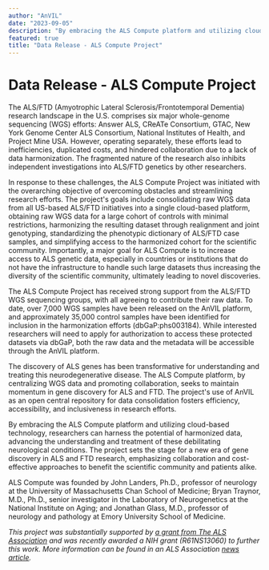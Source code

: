 ```yaml
---
author: "AnVIL"
date: "2023-09-05"
description: "By embracing the ALS Compute platform and utilizing cloud-based technology, researchers can harness the potential of harmonized data, advancing the understanding and treatment of these debilitating neurological conditions."
featured: true
title: "Data Release - ALS Compute Project"
---
```


# Data Release - ALS Compute Project

The ALS/FTD (Amyotrophic Lateral Sclerosis/Frontotemporal Dementia) research landscape in the U.S. comprises six major whole-genome sequencing (WGS) efforts: Answer ALS, CReATe Consortium, GTAC, New York Genome Center ALS Consortium, National Institutes of Health, and Project Mine USA. However, operating separately, these efforts lead to inefficiencies, duplicated costs, and hindered collaboration due to a lack of data harmonization. The fragmented nature of the research also inhibits independent investigations into ALS/FTD genetics by other researchers.

In response to these challenges, the ALS Compute Project was initiated with the overarching objective of overcoming obstacles and streamlining research efforts. The project's goals include consolidating raw WGS data from all US-based ALS/FTD initiatives into a single cloud-based platform, obtaining raw WGS data for a large cohort of controls with minimal restrictions, harmonizing the resulting dataset through realignment and joint genotyping, standardizing the phenotypic dictionary of ALS/FTD case samples, and simplifying access to the harmonized cohort for the scientific community. Importantly, a major goal for ALS Compute is to increase access to ALS genetic data, especially in countries or institutions that do not have the infrastructure to handle such large datasets thus increasing the diversity of the scientific community, ultimately leading to novel discoveries.

The ALS Compute Project has received strong support from the ALS/FTD WGS sequencing groups, with all agreeing to contribute their raw data. To date, over 7,000 WGS samples have been released on the AnVIL platform, and approximately 35,000 control samples have been identified for inclusion in the harmonization efforts (dbGaP:phs003184).  While interested researchers will need to apply for authorization to access these protected datasets via dbGaP, both the raw data and the metadata will be accessible through the AnVIL platform.

The discovery of ALS genes has been transformative for understanding and treating this neurodegenerative disease. The ALS Compute platform, by centralizing WGS data and promoting collaboration, seeks to maintain momentum in gene discovery for ALS and FTD. The project's use of AnVIL as an open central repository for data consolidation fosters efficiency, accessibility, and inclusiveness in research efforts.

By embracing the ALS Compute platform and utilizing cloud-based technology, researchers can harness the potential of harmonized data, advancing the understanding and treatment of these debilitating neurological conditions. The project sets the stage for a new era of gene discovery in ALS and FTD research, emphasizing collaboration and cost-effective approaches to benefit the scientific community and patients alike.

ALS Compute was founded by John Landers, Ph.D., professor of neurology at the University of Massachusetts Chan School of Medicine; Bryan Traynor, M.D., Ph.D., senior investigator in the Laboratory of Neurogenetics at the National Institute on Aging; and Jonathan Glass, M.D., professor of neurology and pathology at Emory University School of Medicine.

*This project was substantially supported by [a grant from The ALS Association](https://doi.org/10.52546/pc.gr.143413) and was recently awarded a NIH grant (R61NS13060) to further this work. More information can be found in an ALS Association [news article](https://www.als.org/stories-news/transforming-our-understanding-als-association-funded-initiative-pools-thousands).*
